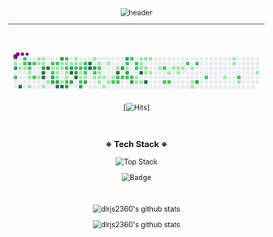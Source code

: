 <div align = 'center'>

![header](https://capsule-render.vercel.app/api?type=slice&color=gradient&height=200&section=header&text=HEE%20GEON&fontSize=80)

---

<br>

  <svg viewBox="-16 -32 880 192" width="880" height="192" xmlns="http://www.w3.org/2000/svg"><style>@keyframes c0{.16%{fill:var(--c1)}.18%,to{fill:var(--ce)}}@keyframes c1{.33%{fill:var(--c1)}.35%,to{fill:var(--ce)}}@keyframes c2{81.93%{fill:var(--c3)}81.95%,to{fill:var(--ce)}}@keyframes c3{59.44%{fill:var(--c2)}59.46%,to{fill:var(--ce)}}@keyframes c4{.67%{fill:var(--c1)}.69%,to{fill:var(--ce)}}@keyframes c5{97.78%{fill:var(--c4)}97.8%,to{fill:var(--ce)}}@keyframes c6{58.08%{fill:var(--c2)}58.1%,to{fill:var(--ce)}}@keyframes c7{58.25%{fill:var(--c2)}58.27%,to{fill:var(--ce)}}@keyframes c8{.84%{fill:var(--c1)}.86%,to{fill:var(--ce)}}@keyframes c9{81.25%{fill:var(--c3)}81.27%,to{fill:var(--ce)}}@keyframes ca{58.59%{fill:var(--c2)}58.61%,to{fill:var(--ce)}}@keyframes cb{1.18%{fill:var(--c1)}1.2%,to{fill:var(--ce)}}@keyframes cc{1.35%{fill:var(--c1)}1.37%,to{fill:var(--ce)}}@keyframes cd{1.69%{fill:var(--c1)}1.71%,to{fill:var(--ce)}}@keyframes ce{57.57%{fill:var(--c2)}57.59%,to{fill:var(--ce)}}@keyframes cf{57.06%{fill:var(--c2)}57.08%,to{fill:var(--ce)}}@keyframes cg{4.08%{fill:var(--c1)}4.1%,to{fill:var(--ce)}}@keyframes ch{3.57%{fill:var(--c1)}3.59%,to{fill:var(--ce)}}@keyframes ci{3.06%{fill:var(--c1)}3.08%,to{fill:var(--ce)}}@keyframes cj{3.91%{fill:var(--c1)}3.93%,to{fill:var(--ce)}}@keyframes ck{3.74%{fill:var(--c1)}3.76%,to{fill:var(--ce)}}@keyframes cl{80.57%{fill:var(--c3)}80.59%,to{fill:var(--ce)}}@keyframes cm{95.73%{fill:var(--c4)}95.75%,to{fill:var(--ce)}}@keyframes cn{95.56%{fill:var(--c4)}95.58%,to{fill:var(--ce)}}@keyframes co{2.2%{fill:var(--c1)}2.22%,to{fill:var(--ce)}}@keyframes cp{96.07%{fill:var(--c4)}96.09%,to{fill:var(--ce)}}@keyframes cq{2.55%{fill:var(--c1)}2.57%,to{fill:var(--ce)}}@keyframes cr{42.58%{fill:var(--c2)}42.6%,to{fill:var(--ce)}}@keyframes cs{42.41%{fill:var(--c1)}42.43%,to{fill:var(--ce)}}@keyframes ct{55.87%{fill:var(--c2)}55.89%,to{fill:var(--ce)}}@keyframes cu{84.32%{fill:var(--c3)}84.34%,to{fill:var(--ce)}}@keyframes cv{83.81%{fill:var(--c3)}83.83%,to{fill:var(--ce)}}@keyframes cw{55.36%{fill:var(--c2)}55.38%,to{fill:var(--ce)}}@keyframes cx{32.02%{fill:var(--c1)}32.04%,to{fill:var(--ce)}}@keyframes cy{32.19%{fill:var(--c1)}32.21%,to{fill:var(--ce)}}@keyframes cz{33.04%{fill:var(--c1)}33.06%,to{fill:var(--ce)}}@keyframes c10{83.98%{fill:var(--c3)}84%,to{fill:var(--ce)}}@keyframes c11{94.71%{fill:var(--c4)}94.73%,to{fill:var(--ce)}}@keyframes c12{79.55%{fill:var(--c3)}79.57%,to{fill:var(--ce)}}@keyframes c13{31.68%{fill:var(--c1)}31.7%,to{fill:var(--ce)}}@keyframes c14{31.85%{fill:var(--c1)}31.87%,to{fill:var(--ce)}}@keyframes c15{41.22%{fill:var(--c1)}41.24%,to{fill:var(--ce)}}@keyframes c16{94.54%{fill:var(--c4)}94.56%,to{fill:var(--ce)}}@keyframes c17{54.5%{fill:var(--c2)}54.52%,to{fill:var(--ce)}}@keyframes c18{31.51%{fill:var(--c1)}31.53%,to{fill:var(--ce)}}@keyframes c19{54.85%{fill:var(--c2)}54.87%,to{fill:var(--ce)}}@keyframes c1a{32.53%{fill:var(--c1)}32.55%,to{fill:var(--ce)}}@keyframes c1b{32.7%{fill:var(--c1)}32.72%,to{fill:var(--ce)}}@keyframes c1c{41.39%{fill:var(--c2)}41.41%,to{fill:var(--ce)}}@keyframes c1d{85.51%{fill:var(--c3)}85.53%,to{fill:var(--ce)}}@keyframes c1e{31.34%{fill:var(--c1)}31.36%,to{fill:var(--ce)}}@keyframes c1f{78.87%{fill:var(--c3)}78.89%,to{fill:var(--ce)}}@keyframes c1g{87.55%{fill:var(--c4)}87.57%,to{fill:var(--ce)}}@keyframes c1h{85.17%{fill:var(--c3)}85.19%,to{fill:var(--ce)}}@keyframes c1i{5.78%{fill:var(--c1)}5.8%,to{fill:var(--ce)}}@keyframes c1j{5.95%{fill:var(--c1)}5.97%,to{fill:var(--ce)}}@keyframes c1k{53.82%{fill:var(--c2)}53.84%,to{fill:var(--ce)}}@keyframes c1l{78.52%{fill:var(--c3)}78.54%,to{fill:var(--ce)}}@keyframes c1m{87.21%{fill:var(--c4)}87.23%,to{fill:var(--ce)}}@keyframes c1n{6.12%{fill:var(--c1)}6.14%,to{fill:var(--ce)}}@keyframes c1o{53.65%{fill:var(--c2)}53.67%,to{fill:var(--ce)}}@keyframes c1p{37.13%{fill:var(--c1)}37.15%,to{fill:var(--ce)}}@keyframes c1q{36.96%{fill:var(--c1)}36.98%,to{fill:var(--ce)}}@keyframes c1r{62.68%{fill:var(--c2)}62.7%,to{fill:var(--ce)}}@keyframes c1s{86.7%{fill:var(--c3)}86.72%,to{fill:var(--ce)}}@keyframes c1t{53.31%{fill:var(--c2)}53.33%,to{fill:var(--ce)}}@keyframes c1u{53.14%{fill:var(--c2)}53.16%,to{fill:var(--ce)}}@keyframes c1v{37.3%{fill:var(--c2)}37.32%,to{fill:var(--ce)}}@keyframes c1w{36.79%{fill:var(--c1)}36.81%,to{fill:var(--ce)}}@keyframes c1x{86.36%{fill:var(--c3)}86.38%,to{fill:var(--ce)}}@keyframes c1y{88.58%{fill:var(--c4)}88.6%,to{fill:var(--ce)}}@keyframes c1z{88.41%{fill:var(--c4)}88.43%,to{fill:var(--ce)}}@keyframes c20{6.8%{fill:var(--c1)}6.82%,to{fill:var(--ce)}}@keyframes c21{77.67%{fill:var(--c3)}77.69%,to{fill:var(--ce)}}@keyframes c22{52.63%{fill:var(--c2)}52.65%,to{fill:var(--ce)}}@keyframes c23{10.55%{fill:var(--c1)}10.57%,to{fill:var(--ce)}}@keyframes c24{7.15%{fill:var(--c1)}7.17%,to{fill:var(--ce)}}@keyframes c25{52.29%{fill:var(--c2)}52.31%,to{fill:var(--ce)}}@keyframes c26{9.19%{fill:var(--c1)}9.21%,to{fill:var(--ce)}}@keyframes c27{9.02%{fill:var(--c1)}9.04%,to{fill:var(--ce)}}@keyframes c28{10.21%{fill:var(--c1)}10.23%,to{fill:var(--ce)}}@keyframes c29{8.85%{fill:var(--c1)}8.87%,to{fill:var(--ce)}}@keyframes c2a{11.23%{fill:var(--c1)}11.25%,to{fill:var(--ce)}}@keyframes c2b{7.49%{fill:var(--c1)}7.51%,to{fill:var(--ce)}}@keyframes c2c{9.87%{fill:var(--c1)}9.89%,to{fill:var(--ce)}}@keyframes c2d{8.51%{fill:var(--c1)}8.53%,to{fill:var(--ce)}}@keyframes c2e{51.27%{fill:var(--c2)}51.29%,to{fill:var(--ce)}}@keyframes c2f{8%{fill:var(--c1)}8.02%,to{fill:var(--ce)}}@keyframes c2g{89.94%{fill:var(--c4)}89.96%,to{fill:var(--ce)}}@keyframes c2h{50.93%{fill:var(--c2)}50.95%,to{fill:var(--ce)}}@keyframes c2i{51.1%{fill:var(--c2)}51.12%,to{fill:var(--ce)}}@keyframes c2j{75.63%{fill:var(--c3)}75.65%,to{fill:var(--ce)}}@keyframes c2k{50.76%{fill:var(--c2)}50.78%,to{fill:var(--ce)}}@keyframes c2l{76.14%{fill:var(--c3)}76.16%,to{fill:var(--ce)}}@keyframes c2m{48.37%{fill:var(--c2)}48.39%,to{fill:var(--ce)}}@keyframes c2n{48.2%{fill:var(--c1)}48.22%,to{fill:var(--ce)}}@keyframes c2o{75.29%{fill:var(--c3)}75.31%,to{fill:var(--ce)}}@keyframes c2p{50.59%{fill:var(--c2)}50.61%,to{fill:var(--ce)}}@keyframes c2q{49.39%{fill:var(--c2)}49.41%,to{fill:var(--ce)}}@keyframes c2r{50.42%{fill:var(--c2)}50.44%,to{fill:var(--ce)}}@keyframes c2s{74.78%{fill:var(--c3)}74.8%,to{fill:var(--ce)}}@keyframes c2t{48.71%{fill:var(--c2)}48.73%,to{fill:var(--ce)}}@keyframes c2u{48.88%{fill:var(--c2)}48.9%,to{fill:var(--ce)}}@keyframes c2v{13.11%{fill:var(--c1)}13.13%,to{fill:var(--ce)}}@keyframes c2w{12.6%{fill:var(--c1)}12.62%,to{fill:var(--ce)}}@keyframes c2x{14.98%{fill:var(--c1)}15%,to{fill:var(--ce)}}@keyframes c2y{14.81%{fill:var(--c1)}14.83%,to{fill:var(--ce)}}@keyframes c2z{14.64%{fill:var(--c1)}14.66%,to{fill:var(--ce)}}@keyframes c30{90.79%{fill:var(--c4)}90.81%,to{fill:var(--ce)}}@keyframes c31{12.77%{fill:var(--c1)}12.79%,to{fill:var(--ce)}}@keyframes c32{15.15%{fill:var(--c1)}15.17%,to{fill:var(--ce)}}@keyframes c33{14.47%{fill:var(--c1)}14.49%,to{fill:var(--ce)}}@keyframes c34{13.96%{fill:var(--c1)}13.98%,to{fill:var(--ce)}}@keyframes c35{91.3%{fill:var(--c4)}91.32%,to{fill:var(--ce)}}@keyframes c36{15.32%{fill:var(--c1)}15.34%,to{fill:var(--ce)}}@keyframes c37{14.13%{fill:var(--c1)}14.15%,to{fill:var(--ce)}}@keyframes c38{16%{fill:var(--c1)}16.02%,to{fill:var(--ce)}}@keyframes c39{66.94%{fill:var(--c2)}66.96%,to{fill:var(--ce)}}@keyframes c3a{66.09%{fill:var(--c2)}66.11%,to{fill:var(--ce)}}@keyframes c3b{16.51%{fill:var(--c1)}16.53%,to{fill:var(--ce)}}@keyframes c3c{66.26%{fill:var(--c2)}66.28%,to{fill:var(--ce)}}@keyframes c3d{19.58%{fill:var(--c1)}19.6%,to{fill:var(--ce)}}@keyframes c3e{17.03%{fill:var(--c1)}17.05%,to{fill:var(--ce)}}@keyframes c3f{16.86%{fill:var(--c1)}16.88%,to{fill:var(--ce)}}@keyframes c3g{17.2%{fill:var(--c1)}17.22%,to{fill:var(--ce)}}@keyframes c3h{67.96%{fill:var(--c2)}67.98%,to{fill:var(--ce)}}@keyframes c3i{17.54%{fill:var(--c1)}17.56%,to{fill:var(--ce)}}@keyframes c3j{18.05%{fill:var(--c1)}18.07%,to{fill:var(--ce)}}@keyframes c3k{18.22%{fill:var(--c1)}18.24%,to{fill:var(--ce)}}@keyframes c3l{68.3%{fill:var(--c2)}68.32%,to{fill:var(--ce)}}@keyframes c3m{72.05%{fill:var(--c3)}72.07%,to{fill:var(--ce)}}@keyframes c3n{69.16%{fill:var(--c2)}69.18%,to{fill:var(--ce)}}@keyframes c3o{21.8%{fill:var(--c1)}21.82%,to{fill:var(--ce)}}@keyframes c3p{24.86%{fill:var(--c1)}24.88%,to{fill:var(--ce)}}@keyframes c3q{24.69%{fill:var(--c1)}24.71%,to{fill:var(--ce)}}@keyframes c3r{70.35%{fill:var(--c2)}70.37%,to{fill:var(--ce)}}@keyframes c3s{22.48%{fill:var(--c1)}22.5%,to{fill:var(--ce)}}@keyframes c3t{23.5%{fill:var(--c1)}23.52%,to{fill:var(--ce)}}@keyframes u0{.16%{transform:scale(0,1)}.18%,.33%{transform:scale(.02,1)}.35%,.67%{transform:scale(.03,1)}.69%,.84%{transform:scale(.05,1)}.86%,1.18%{transform:scale(.06,1)}1.2%,1.35%{transform:scale(.08,1)}1.37%,1.69%{transform:scale(.09,1)}1.71%,2.2%{transform:scale(.11,1)}2.22%,2.55%{transform:scale(.12,1)}2.57%,3.06%{transform:scale(.14,1)}3.08%,3.57%{transform:scale(.15,1)}3.59%,3.74%{transform:scale(.17,1)}3.76%,3.91%{transform:scale(.18,1)}3.93%,4.08%{transform:scale(.2,1)}4.1%,5.78%{transform:scale(.21,1)}5.8%,5.95%{transform:scale(.23,1)}5.97%,6.12%{transform:scale(.24,1)}6.14%,6.8%{transform:scale(.26,1)}6.82%,7.15%{transform:scale(.27,1)}7.17%,7.49%{transform:scale(.29,1)}7.51%,8%{transform:scale(.3,1)}8.02%,8.51%{transform:scale(.32,1)}8.53%,8.85%{transform:scale(.33,1)}8.87%,9.02%{transform:scale(.35,1)}9.04%,9.19%{transform:scale(.36,1)}9.21%,9.87%{transform:scale(.38,1)}10.21%,9.89%{transform:scale(.39,1)}10.23%,10.55%{transform:scale(.41,1)}10.57%,11.23%{transform:scale(.42,1)}11.25%,12.6%{transform:scale(.44,1)}12.62%,12.77%{transform:scale(.45,1)}12.79%,13.11%{transform:scale(.47,1)}13.13%,13.96%{transform:scale(.48,1)}13.98%,14.13%{transform:scale(.5,1)}14.15%,14.47%{transform:scale(.52,1)}14.49%,14.64%{transform:scale(.53,1)}14.66%,14.81%{transform:scale(.55,1)}14.83%,14.98%{transform:scale(.56,1)}15%,15.15%{transform:scale(.58,1)}15.17%,15.32%{transform:scale(.59,1)}15.34%,16%{transform:scale(.61,1)}16.02%,16.51%{transform:scale(.62,1)}16.53%,16.86%{transform:scale(.64,1)}16.88%,17.03%{transform:scale(.65,1)}17.05%,17.2%{transform:scale(.67,1)}17.22%,17.54%{transform:scale(.68,1)}17.56%,18.05%{transform:scale(.7,1)}18.07%,18.22%{transform:scale(.71,1)}18.24%,19.58%{transform:scale(.73,1)}19.6%,21.8%{transform:scale(.74,1)}21.82%,22.48%{transform:scale(.76,1)}22.5%,23.5%{transform:scale(.77,1)}23.52%,24.69%{transform:scale(.79,1)}24.71%,24.86%{transform:scale(.8,1)}24.88%,31.34%{transform:scale(.82,1)}31.36%,31.51%{transform:scale(.83,1)}31.53%,31.68%{transform:scale(.85,1)}31.7%,31.85%{transform:scale(.86,1)}31.87%,32.02%{transform:scale(.88,1)}32.04%,32.19%{transform:scale(.89,1)}32.21%,32.53%{transform:scale(.91,1)}32.55%,32.7%{transform:scale(.92,1)}32.72%,33.04%{transform:scale(.94,1)}33.06%,36.79%{transform:scale(.95,1)}36.81%,36.96%{transform:scale(.97,1)}36.98%,37.13%{transform:scale(.98,1)}37.15%,to{transform:scale(1,1)}}@keyframes u1{37.3%{transform:scale(0,1)}37.32%,to{transform:scale(1,1)}}@keyframes u2{41.22%{transform:scale(0,1)}41.24%,to{transform:scale(1,1)}}@keyframes u3{41.39%{transform:scale(0,1)}41.41%,to{transform:scale(1,1)}}@keyframes u4{42.41%{transform:scale(0,1)}42.43%,to{transform:scale(1,1)}}@keyframes u5{42.58%{transform:scale(0,1)}42.6%,to{transform:scale(1,1)}}@keyframes u6{48.2%{transform:scale(0,1)}48.22%,to{transform:scale(1,1)}}@keyframes u7{48.37%{transform:scale(0,1)}48.39%,48.71%{transform:scale(.03,1)}48.73%,48.88%{transform:scale(.06,1)}48.9%,49.39%{transform:scale(.09,1)}49.41%,50.42%{transform:scale(.12,1)}50.44%,50.59%{transform:scale(.15,1)}50.61%,50.76%{transform:scale(.18,1)}50.78%,50.93%{transform:scale(.21,1)}50.95%,51.1%{transform:scale(.24,1)}51.12%,51.27%{transform:scale(.26,1)}51.29%,52.29%{transform:scale(.29,1)}52.31%,52.63%{transform:scale(.32,1)}52.65%,53.14%{transform:scale(.35,1)}53.16%,53.31%{transform:scale(.38,1)}53.33%,53.65%{transform:scale(.41,1)}53.67%,53.82%{transform:scale(.44,1)}53.84%,54.5%{transform:scale(.47,1)}54.52%,54.85%{transform:scale(.5,1)}54.87%,55.36%{transform:scale(.53,1)}55.38%,55.87%{transform:scale(.56,1)}55.89%,57.06%{transform:scale(.59,1)}57.08%,57.57%{transform:scale(.62,1)}57.59%,58.08%{transform:scale(.65,1)}58.1%,58.25%{transform:scale(.68,1)}58.27%,58.59%{transform:scale(.71,1)}58.61%,59.44%{transform:scale(.74,1)}59.46%,62.68%{transform:scale(.76,1)}62.7%,66.09%{transform:scale(.79,1)}66.11%,66.26%{transform:scale(.82,1)}66.28%,66.94%{transform:scale(.85,1)}66.96%,67.96%{transform:scale(.88,1)}67.98%,68.3%{transform:scale(.91,1)}68.32%,69.16%{transform:scale(.94,1)}69.18%,70.35%{transform:scale(.97,1)}70.37%,to{transform:scale(1,1)}}@keyframes u8{72.05%{transform:scale(0,1)}72.07%,74.78%{transform:scale(.05,1)}74.8%,75.29%{transform:scale(.11,1)}75.31%,75.63%{transform:scale(.16,1)}75.65%,76.14%{transform:scale(.21,1)}76.16%,77.67%{transform:scale(.26,1)}77.69%,78.52%{transform:scale(.32,1)}78.54%,78.87%{transform:scale(.37,1)}78.89%,79.55%{transform:scale(.42,1)}79.57%,80.57%{transform:scale(.47,1)}80.59%,81.25%{transform:scale(.53,1)}81.27%,81.93%{transform:scale(.58,1)}81.95%,83.81%{transform:scale(.63,1)}83.83%,83.98%{transform:scale(.68,1)}84%,84.32%{transform:scale(.74,1)}84.34%,85.17%{transform:scale(.79,1)}85.19%,85.51%{transform:scale(.84,1)}85.53%,86.36%{transform:scale(.89,1)}86.38%,86.7%{transform:scale(.95,1)}86.72%,to{transform:scale(1,1)}}@keyframes u9{87.21%{transform:scale(0,1)}87.23%,87.55%{transform:scale(.08,1)}87.57%,88.41%{transform:scale(.15,1)}88.43%,88.58%{transform:scale(.23,1)}88.6%,89.94%{transform:scale(.31,1)}89.96%,90.79%{transform:scale(.38,1)}90.81%,91.3%{transform:scale(.46,1)}91.32%,94.54%{transform:scale(.54,1)}94.56%,94.71%{transform:scale(.62,1)}94.73%,95.56%{transform:scale(.69,1)}95.58%,95.73%{transform:scale(.77,1)}95.75%,96.07%{transform:scale(.85,1)}96.09%,97.78%{transform:scale(.92,1)}97.8%,to{transform:scale(1,1)}}@keyframes s0{0%,99.83%{transform:translate(0,-16px)}.34%,81.77%{transform:translate(0,16px)}.51%{transform:translate(16px,16px)}.68%,97.1%{transform:translate(16px,32px)}.85%,58.43%{transform:translate(32px,32px)}1.02%{transform:translate(32px,48px)}1.19%,58.77%{transform:translate(48px,48px)}1.7%{transform:translate(48px,96px)}2.39%,60.99%{transform:translate(112px,96px)}2.56%,56.39%,60.82%{transform:translate(112px,80px)}2.9%,56.73%,60.48%,83.3%{transform:translate(80px,80px)}3.58%,80.92%{transform:translate(80px,16px)}3.75%{transform:translate(96px,16px)}3.92%,80.24%{transform:translate(96px,0)}4.09%{transform:translate(80px,0)}4.26%{transform:translate(80px,-16px)}5.62%{transform:translate(208px,-16px)}34.24%,5.96%{transform:translate(208px,16px)}39.86%,53.49%,6.13%{transform:translate(224px,16px)}39.69%,6.3%{transform:translate(224px,0)}39.01%,6.98%{transform:translate(288px,0)}38.84%,7.16%{transform:translate(288px,16px)}7.84%,89.61%{transform:translate(352px,16px)}8.01%{transform:translate(352px,32px)}51.79%,8.18%{transform:translate(336px,32px)}8.52%{transform:translate(336px,64px)}10.39%,9.03%{transform:translate(288px,64px)}52.47%,9.2%{transform:translate(288px,48px)}9.54%{transform:translate(320px,48px)}9.88%{transform:translate(320px,80px)}10.22%{transform:translate(288px,80px)}10.56%{transform:translate(272px,64px)}10.73%{transform:translate(272px,80px)}11.07%{transform:translate(304px,80px)}11.24%{transform:translate(304px,96px)}12.44%,47.19%{transform:translate(416px,96px)}12.61%,13.29%{transform:translate(416px,80px)}12.78%,13.46%{transform:translate(432px,80px)}12.95%,13.63%{transform:translate(432px,64px)}13.12%{transform:translate(416px,64px)}13.8%{transform:translate(448px,64px)}13.97%,90.97%{transform:translate(448px,48px)}14.14%{transform:translate(464px,48px)}14.31%{transform:translate(464px,32px)}14.65%{transform:translate(432px,32px)}14.99%{transform:translate(432px,0)}15.67%{transform:translate(496px,0)}16.18%{transform:translate(496px,48px)}16.87%{transform:translate(560px,48px)}17.04%{transform:translate(560px,32px)}17.55%{transform:translate(608px,32px)}18.23%{transform:translate(608px,96px)}18.4%{transform:translate(592px,96px)}19.08%{transform:translate(592px,32px)}19.59%{transform:translate(544px,32px)}19.76%{transform:translate(544px,48px)}21.64%{transform:translate(720px,48px)}21.81%{transform:translate(720px,64px)}22.15%{transform:translate(752px,64px)}22.32%{transform:translate(752px,80px)}23.17%{transform:translate(832px,80px)}23.85%{transform:translate(832px,16px)}24.7%{transform:translate(752px,16px)}25.04%{transform:translate(752px,-16px)}31.01%,43.61%{transform:translate(192px,-16px)}31.35%{transform:translate(192px,16px)}31.69%,33.73%,40.55%,55.2%{transform:translate(160px,16px)}31.86%,33.56%,55.03%{transform:translate(160px,32px)}32.03%,33.39%,42.25%{transform:translate(144px,32px)}32.2%{transform:translate(144px,48px)}32.54%{transform:translate(176px,48px)}32.71%,41.57%{transform:translate(176px,64px)}33.05%,41.91%,84.16%,95.06%{transform:translate(144px,64px)}34.41%,54.17%{transform:translate(208px,0)}35.43%{transform:translate(304px,0)}36.12%,38.16%{transform:translate(304px,64px)}36.97%,62.86%,87.05%{transform:translate(224px,64px)}37.14%{transform:translate(224px,48px)}37.31%,52.98%{transform:translate(240px,48px)}37.48%{transform:translate(240px,64px)}38.67%,45.14%{transform:translate(304px,16px)}41.23%,94.38%{transform:translate(160px,80px)}41.4%,85.69%{transform:translate(176px,80px)}42.42%{transform:translate(128px,32px)}42.76%{transform:translate(128px,0)}42.93%{transform:translate(144px,0)}43.1%{transform:translate(144px,-16px)}43.78%,79.22%{transform:translate(192px,0)}44.63%,77.34%{transform:translate(272px,0)}44.8%{transform:translate(272px,16px)}45.32%{transform:translate(304px,32px)}45.49%{transform:translate(320px,32px)}46.17%{transform:translate(320px,96px)}47.7%{transform:translate(416px,48px)}47.87%{transform:translate(400px,48px)}48.04%,49.06%{transform:translate(400px,32px)}48.21%,75.47%{transform:translate(384px,32px)}48.38%,75.98%{transform:translate(384px,16px)}48.72%,49.74%{transform:translate(416px,16px)}48.89%{transform:translate(416px,32px)}49.4%{transform:translate(400px,0)}49.57%{transform:translate(416px,0)}49.91%{transform:translate(400px,16px)}50.43%,74.62%{transform:translate(400px,64px)}50.94%{transform:translate(352px,64px)}51.11%{transform:translate(352px,80px)}51.28%{transform:translate(336px,80px)}52.3%{transform:translate(288px,32px)}53.32%{transform:translate(240px,16px)}53.66%{transform:translate(224px,32px)}53.83%,78.71%{transform:translate(208px,32px)}54.51%{transform:translate(176px,0)}54.86%{transform:translate(176px,32px)}55.54%{transform:translate(128px,16px)}55.88%{transform:translate(128px,48px)}56.05%,95.91%{transform:translate(112px,48px)}56.9%,60.31%{transform:translate(80px,64px)}57.07%{transform:translate(64px,64px)}57.75%{transform:translate(64px,0)}58.09%,98.98%{transform:translate(32px,0)}58.6%{transform:translate(48px,32px)}59.28%{transform:translate(0,48px)}59.45%{transform:translate(0,64px)}61.16%{transform:translate(128px,96px)}61.33%{transform:translate(128px,112px)}62.18%{transform:translate(208px,112px)}62.52%{transform:translate(208px,80px)}62.69%{transform:translate(224px,80px)}65.93%{transform:translate(512px,64px)}66.1%{transform:translate(512px,80px)}66.27%{transform:translate(528px,80px)}66.78%{transform:translate(528px,32px)}66.95%{transform:translate(512px,32px)}67.12%{transform:translate(512px,16px)}68.65%{transform:translate(656px,16px)}69.17%{transform:translate(656px,64px)}70.36%{transform:translate(768px,64px)}70.53%{transform:translate(768px,80px)}72.06%{transform:translate(624px,80px)}72.23%{transform:translate(624px,64px)}74.79%{transform:translate(400px,80px)}74.96%{transform:translate(384px,80px)}75.64%{transform:translate(368px,32px)}75.81%{transform:translate(368px,16px)}76.15%{transform:translate(384px,0)}77.85%{transform:translate(272px,48px)}78.53%,87.39%{transform:translate(208px,48px)}78.88%,87.73%{transform:translate(192px,32px)}80.58%{transform:translate(96px,32px)}80.75%,82.79%{transform:translate(80px,32px)}81.94%{transform:translate(0,32px)}83.99%{transform:translate(144px,80px)}84.33%{transform:translate(128px,64px)}84.5%{transform:translate(128px,80px)}85.18%{transform:translate(192px,80px)}85.35%{transform:translate(192px,96px)}85.52%{transform:translate(176px,96px)}86.37%{transform:translate(240px,80px)}86.54%{transform:translate(240px,96px)}86.71%{transform:translate(224px,96px)}87.22%{transform:translate(208px,64px)}87.56%{transform:translate(192px,48px)}88.42%{transform:translate(256px,32px)}88.59%{transform:translate(256px,16px)}89.95%{transform:translate(352px,48px)}91.31%{transform:translate(448px,80px)}94.55%{transform:translate(160px,96px)}94.72%{transform:translate(144px,96px)}95.57%{transform:translate(96px,64px)}95.74%{transform:translate(96px,48px)}96.08%{transform:translate(112px,32px)}97.79%{transform:translate(16px,96px)}97.96%{transform:translate(32px,96px)}99.15%{transform:translate(48px,0)}99.32%{transform:translate(48px,-16px)}}@keyframes s1{0%,99.83%{transform:translate(16px,-16px)}.17%{transform:translate(0,-16px)}.51%,81.94%{transform:translate(0,16px)}.68%{transform:translate(16px,16px)}.85%,97.27%{transform:translate(16px,32px)}1.02%,58.6%{transform:translate(32px,32px)}1.19%{transform:translate(32px,48px)}1.36%,58.94%{transform:translate(48px,48px)}1.87%{transform:translate(48px,96px)}2.56%,61.16%{transform:translate(112px,96px)}2.73%,56.56%,60.99%{transform:translate(112px,80px)}3.07%,56.9%,60.65%,83.48%{transform:translate(80px,80px)}3.75%,81.09%{transform:translate(80px,16px)}3.92%{transform:translate(96px,16px)}4.09%,80.41%{transform:translate(96px,0)}4.26%{transform:translate(80px,0)}4.43%{transform:translate(80px,-16px)}5.79%{transform:translate(208px,-16px)}34.41%,6.13%{transform:translate(208px,16px)}40.03%,53.66%,6.3%{transform:translate(224px,16px)}39.86%,6.47%{transform:translate(224px,0)}39.18%,7.16%{transform:translate(288px,0)}39.01%,7.33%{transform:translate(288px,16px)}8.01%,89.78%{transform:translate(352px,16px)}8.18%{transform:translate(352px,32px)}51.96%,8.35%{transform:translate(336px,32px)}8.69%{transform:translate(336px,64px)}10.56%,9.2%{transform:translate(288px,64px)}52.64%,9.37%{transform:translate(288px,48px)}9.71%{transform:translate(320px,48px)}10.05%{transform:translate(320px,80px)}10.39%{transform:translate(288px,80px)}10.73%{transform:translate(272px,64px)}10.9%{transform:translate(272px,80px)}11.24%{transform:translate(304px,80px)}11.41%{transform:translate(304px,96px)}12.61%,47.36%{transform:translate(416px,96px)}12.78%,13.46%{transform:translate(416px,80px)}12.95%,13.63%{transform:translate(432px,80px)}13.12%,13.8%{transform:translate(432px,64px)}13.29%{transform:translate(416px,64px)}13.97%{transform:translate(448px,64px)}14.14%,91.14%{transform:translate(448px,48px)}14.31%{transform:translate(464px,48px)}14.48%{transform:translate(464px,32px)}14.82%{transform:translate(432px,32px)}15.16%{transform:translate(432px,0)}15.84%{transform:translate(496px,0)}16.35%{transform:translate(496px,48px)}17.04%{transform:translate(560px,48px)}17.21%{transform:translate(560px,32px)}17.72%{transform:translate(608px,32px)}18.4%{transform:translate(608px,96px)}18.57%{transform:translate(592px,96px)}19.25%{transform:translate(592px,32px)}19.76%{transform:translate(544px,32px)}19.93%{transform:translate(544px,48px)}21.81%{transform:translate(720px,48px)}21.98%{transform:translate(720px,64px)}22.32%{transform:translate(752px,64px)}22.49%{transform:translate(752px,80px)}23.34%{transform:translate(832px,80px)}24.02%{transform:translate(832px,16px)}24.87%{transform:translate(752px,16px)}25.21%{transform:translate(752px,-16px)}31.18%,43.78%{transform:translate(192px,-16px)}31.52%{transform:translate(192px,16px)}31.86%,33.9%,40.72%,55.37%{transform:translate(160px,16px)}32.03%,33.73%,55.2%{transform:translate(160px,32px)}32.2%,33.56%,42.42%{transform:translate(144px,32px)}32.37%{transform:translate(144px,48px)}32.71%{transform:translate(176px,48px)}32.88%,41.74%{transform:translate(176px,64px)}33.22%,42.08%,84.33%,95.23%{transform:translate(144px,64px)}34.58%,54.34%{transform:translate(208px,0)}35.6%{transform:translate(304px,0)}36.29%,38.33%{transform:translate(304px,64px)}37.14%,63.03%,87.22%{transform:translate(224px,64px)}37.31%{transform:translate(224px,48px)}37.48%,53.15%{transform:translate(240px,48px)}37.65%{transform:translate(240px,64px)}38.84%,45.32%{transform:translate(304px,16px)}41.4%,94.55%{transform:translate(160px,80px)}41.57%,85.86%{transform:translate(176px,80px)}42.59%{transform:translate(128px,32px)}42.93%{transform:translate(128px,0)}43.1%{transform:translate(144px,0)}43.27%{transform:translate(144px,-16px)}43.95%,79.39%{transform:translate(192px,0)}44.8%,77.51%{transform:translate(272px,0)}44.97%{transform:translate(272px,16px)}45.49%{transform:translate(304px,32px)}45.66%{transform:translate(320px,32px)}46.34%{transform:translate(320px,96px)}47.87%{transform:translate(416px,48px)}48.04%{transform:translate(400px,48px)}48.21%,49.23%{transform:translate(400px,32px)}48.38%,75.64%{transform:translate(384px,32px)}48.55%,76.15%{transform:translate(384px,16px)}48.89%,49.91%{transform:translate(416px,16px)}49.06%{transform:translate(416px,32px)}49.57%{transform:translate(400px,0)}49.74%{transform:translate(416px,0)}50.09%{transform:translate(400px,16px)}50.6%,74.79%{transform:translate(400px,64px)}51.11%{transform:translate(352px,64px)}51.28%{transform:translate(352px,80px)}51.45%{transform:translate(336px,80px)}52.47%{transform:translate(288px,32px)}53.49%{transform:translate(240px,16px)}53.83%{transform:translate(224px,32px)}54%,78.88%{transform:translate(208px,32px)}54.68%{transform:translate(176px,0)}55.03%{transform:translate(176px,32px)}55.71%{transform:translate(128px,16px)}56.05%{transform:translate(128px,48px)}56.22%,96.08%{transform:translate(112px,48px)}57.07%,60.48%{transform:translate(80px,64px)}57.24%{transform:translate(64px,64px)}57.92%{transform:translate(64px,0)}58.26%,99.15%{transform:translate(32px,0)}58.77%{transform:translate(48px,32px)}59.45%{transform:translate(0,48px)}59.63%{transform:translate(0,64px)}61.33%{transform:translate(128px,96px)}61.5%{transform:translate(128px,112px)}62.35%{transform:translate(208px,112px)}62.69%{transform:translate(208px,80px)}62.86%{transform:translate(224px,80px)}66.1%{transform:translate(512px,64px)}66.27%{transform:translate(512px,80px)}66.44%{transform:translate(528px,80px)}66.95%{transform:translate(528px,32px)}67.12%{transform:translate(512px,32px)}67.29%{transform:translate(512px,16px)}68.82%{transform:translate(656px,16px)}69.34%{transform:translate(656px,64px)}70.53%{transform:translate(768px,64px)}70.7%{transform:translate(768px,80px)}72.23%{transform:translate(624px,80px)}72.4%{transform:translate(624px,64px)}74.96%{transform:translate(400px,80px)}75.13%{transform:translate(384px,80px)}75.81%{transform:translate(368px,32px)}75.98%{transform:translate(368px,16px)}76.32%{transform:translate(384px,0)}78.02%{transform:translate(272px,48px)}78.71%,87.56%{transform:translate(208px,48px)}79.05%,87.9%{transform:translate(192px,32px)}80.75%{transform:translate(96px,32px)}80.92%,82.96%{transform:translate(80px,32px)}82.11%{transform:translate(0,32px)}84.16%{transform:translate(144px,80px)}84.5%{transform:translate(128px,64px)}84.67%{transform:translate(128px,80px)}85.35%{transform:translate(192px,80px)}85.52%{transform:translate(192px,96px)}85.69%{transform:translate(176px,96px)}86.54%{transform:translate(240px,80px)}86.71%{transform:translate(240px,96px)}86.88%{transform:translate(224px,96px)}87.39%{transform:translate(208px,64px)}87.73%{transform:translate(192px,48px)}88.59%{transform:translate(256px,32px)}88.76%{transform:translate(256px,16px)}90.12%{transform:translate(352px,48px)}91.48%{transform:translate(448px,80px)}94.72%{transform:translate(160px,96px)}94.89%{transform:translate(144px,96px)}95.74%{transform:translate(96px,64px)}95.91%{transform:translate(96px,48px)}96.25%{transform:translate(112px,32px)}97.96%{transform:translate(16px,96px)}98.13%{transform:translate(32px,96px)}99.32%{transform:translate(48px,0)}99.49%{transform:translate(48px,-16px)}}@keyframes s2{0%,99.83%{transform:translate(32px,-16px)}.34%{transform:translate(0,-16px)}.68%,82.11%{transform:translate(0,16px)}.85%{transform:translate(16px,16px)}1.02%,97.44%{transform:translate(16px,32px)}1.19%,58.77%{transform:translate(32px,32px)}1.36%{transform:translate(32px,48px)}1.53%,59.11%{transform:translate(48px,48px)}2.04%{transform:translate(48px,96px)}2.73%,61.33%{transform:translate(112px,96px)}2.9%,56.73%,61.16%{transform:translate(112px,80px)}3.24%,57.07%,60.82%,83.65%{transform:translate(80px,80px)}3.92%,81.26%{transform:translate(80px,16px)}4.09%{transform:translate(96px,16px)}4.26%,80.58%{transform:translate(96px,0)}4.43%{transform:translate(80px,0)}4.6%{transform:translate(80px,-16px)}5.96%{transform:translate(208px,-16px)}34.58%,6.3%{transform:translate(208px,16px)}40.2%,53.83%,6.47%{transform:translate(224px,16px)}40.03%,6.64%{transform:translate(224px,0)}39.35%,7.33%{transform:translate(288px,0)}39.18%,7.5%{transform:translate(288px,16px)}8.18%,89.95%{transform:translate(352px,16px)}8.35%{transform:translate(352px,32px)}52.13%,8.52%{transform:translate(336px,32px)}8.86%{transform:translate(336px,64px)}10.73%,9.37%{transform:translate(288px,64px)}52.81%,9.54%{transform:translate(288px,48px)}9.88%{transform:translate(320px,48px)}10.22%{transform:translate(320px,80px)}10.56%{transform:translate(288px,80px)}10.9%{transform:translate(272px,64px)}11.07%{transform:translate(272px,80px)}11.41%{transform:translate(304px,80px)}11.58%{transform:translate(304px,96px)}12.78%,47.53%{transform:translate(416px,96px)}12.95%,13.63%{transform:translate(416px,80px)}13.12%,13.8%{transform:translate(432px,80px)}13.29%,13.97%{transform:translate(432px,64px)}13.46%{transform:translate(416px,64px)}14.14%{transform:translate(448px,64px)}14.31%,91.31%{transform:translate(448px,48px)}14.48%{transform:translate(464px,48px)}14.65%{transform:translate(464px,32px)}14.99%{transform:translate(432px,32px)}15.33%{transform:translate(432px,0)}16.01%{transform:translate(496px,0)}16.52%{transform:translate(496px,48px)}17.21%{transform:translate(560px,48px)}17.38%{transform:translate(560px,32px)}17.89%{transform:translate(608px,32px)}18.57%{transform:translate(608px,96px)}18.74%{transform:translate(592px,96px)}19.42%{transform:translate(592px,32px)}19.93%{transform:translate(544px,32px)}20.1%{transform:translate(544px,48px)}21.98%{transform:translate(720px,48px)}22.15%{transform:translate(720px,64px)}22.49%{transform:translate(752px,64px)}22.66%{transform:translate(752px,80px)}23.51%{transform:translate(832px,80px)}24.19%{transform:translate(832px,16px)}25.04%{transform:translate(752px,16px)}25.38%{transform:translate(752px,-16px)}31.35%,43.95%{transform:translate(192px,-16px)}31.69%{transform:translate(192px,16px)}32.03%,34.07%,40.89%,55.54%{transform:translate(160px,16px)}32.2%,33.9%,55.37%{transform:translate(160px,32px)}32.37%,33.73%,42.59%{transform:translate(144px,32px)}32.54%{transform:translate(144px,48px)}32.88%{transform:translate(176px,48px)}33.05%,41.91%{transform:translate(176px,64px)}33.39%,42.25%,84.5%,95.4%{transform:translate(144px,64px)}34.75%,54.51%{transform:translate(208px,0)}35.78%{transform:translate(304px,0)}36.46%,38.5%{transform:translate(304px,64px)}37.31%,63.2%,87.39%{transform:translate(224px,64px)}37.48%{transform:translate(224px,48px)}37.65%,53.32%{transform:translate(240px,48px)}37.82%{transform:translate(240px,64px)}39.01%,45.49%{transform:translate(304px,16px)}41.57%,94.72%{transform:translate(160px,80px)}41.74%,86.03%{transform:translate(176px,80px)}42.76%{transform:translate(128px,32px)}43.1%{transform:translate(128px,0)}43.27%{transform:translate(144px,0)}43.44%{transform:translate(144px,-16px)}44.12%,79.56%{transform:translate(192px,0)}44.97%,77.68%{transform:translate(272px,0)}45.14%{transform:translate(272px,16px)}45.66%{transform:translate(304px,32px)}45.83%{transform:translate(320px,32px)}46.51%{transform:translate(320px,96px)}48.04%{transform:translate(416px,48px)}48.21%{transform:translate(400px,48px)}48.38%,49.4%{transform:translate(400px,32px)}48.55%,75.81%{transform:translate(384px,32px)}48.72%,76.32%{transform:translate(384px,16px)}49.06%,50.09%{transform:translate(416px,16px)}49.23%{transform:translate(416px,32px)}49.74%{transform:translate(400px,0)}49.91%{transform:translate(416px,0)}50.26%{transform:translate(400px,16px)}50.77%,74.96%{transform:translate(400px,64px)}51.28%{transform:translate(352px,64px)}51.45%{transform:translate(352px,80px)}51.62%{transform:translate(336px,80px)}52.64%{transform:translate(288px,32px)}53.66%{transform:translate(240px,16px)}54%{transform:translate(224px,32px)}54.17%,79.05%{transform:translate(208px,32px)}54.86%{transform:translate(176px,0)}55.2%{transform:translate(176px,32px)}55.88%{transform:translate(128px,16px)}56.22%{transform:translate(128px,48px)}56.39%,96.25%{transform:translate(112px,48px)}57.24%,60.65%{transform:translate(80px,64px)}57.41%{transform:translate(64px,64px)}58.09%{transform:translate(64px,0)}58.43%,99.32%{transform:translate(32px,0)}58.94%{transform:translate(48px,32px)}59.63%{transform:translate(0,48px)}59.8%{transform:translate(0,64px)}61.5%{transform:translate(128px,96px)}61.67%{transform:translate(128px,112px)}62.52%{transform:translate(208px,112px)}62.86%{transform:translate(208px,80px)}63.03%{transform:translate(224px,80px)}66.27%{transform:translate(512px,64px)}66.44%{transform:translate(512px,80px)}66.61%{transform:translate(528px,80px)}67.12%{transform:translate(528px,32px)}67.29%{transform:translate(512px,32px)}67.46%{transform:translate(512px,16px)}68.99%{transform:translate(656px,16px)}69.51%{transform:translate(656px,64px)}70.7%{transform:translate(768px,64px)}70.87%{transform:translate(768px,80px)}72.4%{transform:translate(624px,80px)}72.57%{transform:translate(624px,64px)}75.13%{transform:translate(400px,80px)}75.3%{transform:translate(384px,80px)}75.98%{transform:translate(368px,32px)}76.15%{transform:translate(368px,16px)}76.49%{transform:translate(384px,0)}78.19%{transform:translate(272px,48px)}78.88%,87.73%{transform:translate(208px,48px)}79.22%,88.07%{transform:translate(192px,32px)}80.92%{transform:translate(96px,32px)}81.09%,83.13%{transform:translate(80px,32px)}82.28%{transform:translate(0,32px)}84.33%{transform:translate(144px,80px)}84.67%{transform:translate(128px,64px)}84.84%{transform:translate(128px,80px)}85.52%{transform:translate(192px,80px)}85.69%{transform:translate(192px,96px)}85.86%{transform:translate(176px,96px)}86.71%{transform:translate(240px,80px)}86.88%{transform:translate(240px,96px)}87.05%{transform:translate(224px,96px)}87.56%{transform:translate(208px,64px)}87.9%{transform:translate(192px,48px)}88.76%{transform:translate(256px,32px)}88.93%{transform:translate(256px,16px)}90.29%{transform:translate(352px,48px)}91.65%{transform:translate(448px,80px)}94.89%{transform:translate(160px,96px)}95.06%{transform:translate(144px,96px)}95.91%{transform:translate(96px,64px)}96.08%{transform:translate(96px,48px)}96.42%{transform:translate(112px,32px)}98.13%{transform:translate(16px,96px)}98.3%{transform:translate(32px,96px)}99.49%{transform:translate(48px,0)}99.66%{transform:translate(48px,-16px)}}@keyframes s3{0%,99.83%{transform:translate(48px,-16px)}.51%{transform:translate(0,-16px)}.85%,82.28%{transform:translate(0,16px)}1.02%{transform:translate(16px,16px)}1.19%,97.61%{transform:translate(16px,32px)}1.36%,58.94%{transform:translate(32px,32px)}1.53%{transform:translate(32px,48px)}1.7%,59.28%{transform:translate(48px,48px)}2.21%{transform:translate(48px,96px)}2.9%,61.5%{transform:translate(112px,96px)}3.07%,56.9%,61.33%{transform:translate(112px,80px)}3.41%,57.24%,60.99%,83.82%{transform:translate(80px,80px)}4.09%,81.43%{transform:translate(80px,16px)}4.26%{transform:translate(96px,16px)}4.43%,80.75%{transform:translate(96px,0)}4.6%{transform:translate(80px,0)}4.77%{transform:translate(80px,-16px)}6.13%{transform:translate(208px,-16px)}34.75%,6.47%{transform:translate(208px,16px)}40.37%,54%,6.64%{transform:translate(224px,16px)}40.2%,6.81%{transform:translate(224px,0)}39.52%,7.5%{transform:translate(288px,0)}39.35%,7.67%{transform:translate(288px,16px)}8.35%,90.12%{transform:translate(352px,16px)}8.52%{transform:translate(352px,32px)}52.3%,8.69%{transform:translate(336px,32px)}9.03%{transform:translate(336px,64px)}10.9%,9.54%{transform:translate(288px,64px)}52.98%,9.71%{transform:translate(288px,48px)}10.05%{transform:translate(320px,48px)}10.39%{transform:translate(320px,80px)}10.73%{transform:translate(288px,80px)}11.07%{transform:translate(272px,64px)}11.24%{transform:translate(272px,80px)}11.58%{transform:translate(304px,80px)}11.75%{transform:translate(304px,96px)}12.95%,47.7%{transform:translate(416px,96px)}13.12%,13.8%{transform:translate(416px,80px)}13.29%,13.97%{transform:translate(432px,80px)}13.46%,14.14%{transform:translate(432px,64px)}13.63%{transform:translate(416px,64px)}14.31%{transform:translate(448px,64px)}14.48%,91.48%{transform:translate(448px,48px)}14.65%{transform:translate(464px,48px)}14.82%{transform:translate(464px,32px)}15.16%{transform:translate(432px,32px)}15.5%{transform:translate(432px,0)}16.18%{transform:translate(496px,0)}16.7%{transform:translate(496px,48px)}17.38%{transform:translate(560px,48px)}17.55%{transform:translate(560px,32px)}18.06%{transform:translate(608px,32px)}18.74%{transform:translate(608px,96px)}18.91%{transform:translate(592px,96px)}19.59%{transform:translate(592px,32px)}20.1%{transform:translate(544px,32px)}20.27%{transform:translate(544px,48px)}22.15%{transform:translate(720px,48px)}22.32%{transform:translate(720px,64px)}22.66%{transform:translate(752px,64px)}22.83%{transform:translate(752px,80px)}23.68%{transform:translate(832px,80px)}24.36%{transform:translate(832px,16px)}25.21%{transform:translate(752px,16px)}25.55%{transform:translate(752px,-16px)}31.52%,44.12%{transform:translate(192px,-16px)}31.86%{transform:translate(192px,16px)}32.2%,34.24%,41.06%,55.71%{transform:translate(160px,16px)}32.37%,34.07%,55.54%{transform:translate(160px,32px)}32.54%,33.9%,42.76%{transform:translate(144px,32px)}32.71%{transform:translate(144px,48px)}33.05%{transform:translate(176px,48px)}33.22%,42.08%{transform:translate(176px,64px)}33.56%,42.42%,84.67%,95.57%{transform:translate(144px,64px)}34.92%,54.68%{transform:translate(208px,0)}35.95%{transform:translate(304px,0)}36.63%,38.67%{transform:translate(304px,64px)}37.48%,63.37%,87.56%{transform:translate(224px,64px)}37.65%{transform:translate(224px,48px)}37.82%,53.49%{transform:translate(240px,48px)}37.99%{transform:translate(240px,64px)}39.18%,45.66%{transform:translate(304px,16px)}41.74%,94.89%{transform:translate(160px,80px)}41.91%,86.2%{transform:translate(176px,80px)}42.93%{transform:translate(128px,32px)}43.27%{transform:translate(128px,0)}43.44%{transform:translate(144px,0)}43.61%{transform:translate(144px,-16px)}44.29%,79.73%{transform:translate(192px,0)}45.14%,77.85%{transform:translate(272px,0)}45.32%{transform:translate(272px,16px)}45.83%{transform:translate(304px,32px)}46%{transform:translate(320px,32px)}46.68%{transform:translate(320px,96px)}48.21%{transform:translate(416px,48px)}48.38%{transform:translate(400px,48px)}48.55%,49.57%{transform:translate(400px,32px)}48.72%,75.98%{transform:translate(384px,32px)}48.89%,76.49%{transform:translate(384px,16px)}49.23%,50.26%{transform:translate(416px,16px)}49.4%{transform:translate(416px,32px)}49.91%{transform:translate(400px,0)}50.09%{transform:translate(416px,0)}50.43%{transform:translate(400px,16px)}50.94%,75.13%{transform:translate(400px,64px)}51.45%{transform:translate(352px,64px)}51.62%{transform:translate(352px,80px)}51.79%{transform:translate(336px,80px)}52.81%{transform:translate(288px,32px)}53.83%{transform:translate(240px,16px)}54.17%{transform:translate(224px,32px)}54.34%,79.22%{transform:translate(208px,32px)}55.03%{transform:translate(176px,0)}55.37%{transform:translate(176px,32px)}56.05%{transform:translate(128px,16px)}56.39%{transform:translate(128px,48px)}56.56%,96.42%{transform:translate(112px,48px)}57.41%,60.82%{transform:translate(80px,64px)}57.58%{transform:translate(64px,64px)}58.26%{transform:translate(64px,0)}58.6%,99.49%{transform:translate(32px,0)}59.11%{transform:translate(48px,32px)}59.8%{transform:translate(0,48px)}59.97%{transform:translate(0,64px)}61.67%{transform:translate(128px,96px)}61.84%{transform:translate(128px,112px)}62.69%{transform:translate(208px,112px)}63.03%{transform:translate(208px,80px)}63.2%{transform:translate(224px,80px)}66.44%{transform:translate(512px,64px)}66.61%{transform:translate(512px,80px)}66.78%{transform:translate(528px,80px)}67.29%{transform:translate(528px,32px)}67.46%{transform:translate(512px,32px)}67.63%{transform:translate(512px,16px)}69.17%{transform:translate(656px,16px)}69.68%{transform:translate(656px,64px)}70.87%{transform:translate(768px,64px)}71.04%{transform:translate(768px,80px)}72.57%{transform:translate(624px,80px)}72.74%{transform:translate(624px,64px)}75.3%{transform:translate(400px,80px)}75.47%{transform:translate(384px,80px)}76.15%{transform:translate(368px,32px)}76.32%{transform:translate(368px,16px)}76.66%{transform:translate(384px,0)}78.36%{transform:translate(272px,48px)}79.05%,87.9%{transform:translate(208px,48px)}79.39%,88.25%{transform:translate(192px,32px)}81.09%{transform:translate(96px,32px)}81.26%,83.3%{transform:translate(80px,32px)}82.45%{transform:translate(0,32px)}84.5%{transform:translate(144px,80px)}84.84%{transform:translate(128px,64px)}85.01%{transform:translate(128px,80px)}85.69%{transform:translate(192px,80px)}85.86%{transform:translate(192px,96px)}86.03%{transform:translate(176px,96px)}86.88%{transform:translate(240px,80px)}87.05%{transform:translate(240px,96px)}87.22%{transform:translate(224px,96px)}87.73%{transform:translate(208px,64px)}88.07%{transform:translate(192px,48px)}88.93%{transform:translate(256px,32px)}89.1%{transform:translate(256px,16px)}90.46%{transform:translate(352px,48px)}91.82%{transform:translate(448px,80px)}95.06%{transform:translate(160px,96px)}95.23%{transform:translate(144px,96px)}96.08%{transform:translate(96px,64px)}96.25%{transform:translate(96px,48px)}96.59%{transform:translate(112px,32px)}98.3%{transform:translate(16px,96px)}98.47%{transform:translate(32px,96px)}99.66%{transform:translate(48px,0)}}:root{--cb:#1b1f230a;--cs:purple;--ce:#ebedf0;--c0:#ebedf0;--c1:#9be9a8;--c2:#40c463;--c3:#30a14e;--c4:#216e39}@media (prefers-color-scheme:dark){:root{--cb:#1b1f230a;--cs:purple;--ce:#161b22;--c1:#01311f;--c2:#034525;--c3:#0f6d31;--c4:#00c647}}.c{shape-rendering:geometricPrecision;rx:2;ry:2;fill:var(--ce);stroke-width:1px;stroke:var(--cb);animation:none 58700ms linear infinite}.c.c0,.c.c1{fill:var(--c1);animation-name:c0}.c.c1{animation-name:c1}.c.c2{fill:var(--c3);animation-name:c2}.c.c3{fill:var(--c2);animation-name:c3}.c.c4{fill:var(--c1);animation-name:c4}.c.c5{fill:var(--c4);animation-name:c5}.c.c6,.c.c7{fill:var(--c2);animation-name:c6}.c.c7{animation-name:c7}.c.c8{fill:var(--c1);animation-name:c8}.c.c9{fill:var(--c3);animation-name:c9}.c.ca{fill:var(--c2);animation-name:ca}.c.cb,.c.cc,.c.cd{fill:var(--c1);animation-name:cb}.c.cc,.c.cd{animation-name:cc}.c.cd{animation-name:cd}.c.ce,.c.cf{fill:var(--c2);animation-name:ce}.c.cf{animation-name:cf}.c.cg,.c.ch{fill:var(--c1);animation-name:cg}.c.ch{animation-name:ch}.c.ci,.c.cj,.c.ck{fill:var(--c1);animation-name:ci}.c.cj,.c.ck{animation-name:cj}.c.ck{animation-name:ck}.c.cl{fill:var(--c3);animation-name:cl}.c.cm,.c.cn{fill:var(--c4);animation-name:cm}.c.cn{animation-name:cn}.c.co{fill:var(--c1);animation-name:co}.c.cp{fill:var(--c4);animation-name:cp}.c.cq{fill:var(--c1);animation-name:cq}.c.cr{fill:var(--c2);animation-name:cr}.c.cs{fill:var(--c1);animation-name:cs}.c.ct{fill:var(--c2);animation-name:ct}.c.cu,.c.cv{fill:var(--c3);animation-name:cu}.c.cv{animation-name:cv}.c.cw{fill:var(--c2);animation-name:cw}.c.cx,.c.cy,.c.cz{fill:var(--c1);animation-name:cx}.c.cy,.c.cz{animation-name:cy}.c.cz{animation-name:cz}.c.c10{fill:var(--c3);animation-name:c10}.c.c11{fill:var(--c4);animation-name:c11}.c.c12{fill:var(--c3);animation-name:c12}.c.c13,.c.c14,.c.c15{fill:var(--c1);animation-name:c13}.c.c14,.c.c15{animation-name:c14}.c.c15{animation-name:c15}.c.c16{fill:var(--c4);animation-name:c16}.c.c17{fill:var(--c2);animation-name:c17}.c.c18{fill:var(--c1);animation-name:c18}.c.c19{fill:var(--c2);animation-name:c19}.c.c1a,.c.c1b{fill:var(--c1);animation-name:c1a}.c.c1b{animation-name:c1b}.c.c1c{fill:var(--c2);animation-name:c1c}.c.c1d{fill:var(--c3);animation-name:c1d}.c.c1e{fill:var(--c1);animation-name:c1e}.c.c1f{fill:var(--c3);animation-name:c1f}.c.c1g{fill:var(--c4);animation-name:c1g}.c.c1h{fill:var(--c3);animation-name:c1h}.c.c1i,.c.c1j{fill:var(--c1);animation-name:c1i}.c.c1j{animation-name:c1j}.c.c1k{fill:var(--c2);animation-name:c1k}.c.c1l{fill:var(--c3);animation-name:c1l}.c.c1m{fill:var(--c4);animation-name:c1m}.c.c1n{fill:var(--c1);animation-name:c1n}.c.c1o{fill:var(--c2);animation-name:c1o}.c.c1p,.c.c1q{fill:var(--c1);animation-name:c1p}.c.c1q{animation-name:c1q}.c.c1r{fill:var(--c2);animation-name:c1r}.c.c1s{fill:var(--c3);animation-name:c1s}.c.c1t,.c.c1u,.c.c1v{fill:var(--c2);animation-name:c1t}.c.c1u,.c.c1v{animation-name:c1u}.c.c1v{animation-name:c1v}.c.c1w{fill:var(--c1);animation-name:c1w}.c.c1x{fill:var(--c3);animation-name:c1x}.c.c1y,.c.c1z{fill:var(--c4);animation-name:c1y}.c.c1z{animation-name:c1z}.c.c20{fill:var(--c1);animation-name:c20}.c.c21{fill:var(--c3);animation-name:c21}.c.c22{fill:var(--c2);animation-name:c22}.c.c23,.c.c24{fill:var(--c1);animation-name:c23}.c.c24{animation-name:c24}.c.c25{fill:var(--c2);animation-name:c25}.c.c26,.c.c27{fill:var(--c1);animation-name:c26}.c.c27{animation-name:c27}.c.c28,.c.c29,.c.c2a{fill:var(--c1);animation-name:c28}.c.c29,.c.c2a{animation-name:c29}.c.c2a{animation-name:c2a}.c.c2b,.c.c2c,.c.c2d{fill:var(--c1);animation-name:c2b}.c.c2c,.c.c2d{animation-name:c2c}.c.c2d{animation-name:c2d}.c.c2e{fill:var(--c2);animation-name:c2e}.c.c2f{fill:var(--c1);animation-name:c2f}.c.c2g{fill:var(--c4);animation-name:c2g}.c.c2h,.c.c2i{fill:var(--c2);animation-name:c2h}.c.c2i{animation-name:c2i}.c.c2j{fill:var(--c3);animation-name:c2j}.c.c2k{fill:var(--c2);animation-name:c2k}.c.c2l{fill:var(--c3);animation-name:c2l}.c.c2m{fill:var(--c2);animation-name:c2m}.c.c2n{fill:var(--c1);animation-name:c2n}.c.c2o{fill:var(--c3);animation-name:c2o}.c.c2p,.c.c2q,.c.c2r{fill:var(--c2);animation-name:c2p}.c.c2q,.c.c2r{animation-name:c2q}.c.c2r{animation-name:c2r}.c.c2s{fill:var(--c3);animation-name:c2s}.c.c2t,.c.c2u{fill:var(--c2);animation-name:c2t}.c.c2u{animation-name:c2u}.c.c2v,.c.c2w{fill:var(--c1);animation-name:c2v}.c.c2w{animation-name:c2w}.c.c2x,.c.c2y,.c.c2z{fill:var(--c1);animation-name:c2x}.c.c2y,.c.c2z{animation-name:c2y}.c.c2z{animation-name:c2z}.c.c30{fill:var(--c4);animation-name:c30}.c.c31{fill:var(--c1);animation-name:c31}.c.c32,.c.c33,.c.c34{fill:var(--c1);animation-name:c32}.c.c33,.c.c34{animation-name:c33}.c.c34{animation-name:c34}.c.c35{fill:var(--c4);animation-name:c35}.c.c36,.c.c37,.c.c38{fill:var(--c1);animation-name:c36}.c.c37,.c.c38{animation-name:c37}.c.c38{animation-name:c38}.c.c39,.c.c3a{fill:var(--c2);animation-name:c39}.c.c3a{animation-name:c3a}.c.c3b{fill:var(--c1);animation-name:c3b}.c.c3c{fill:var(--c2);animation-name:c3c}.c.c3d{fill:var(--c1);animation-name:c3d}.c.c3e,.c.c3f,.c.c3g{fill:var(--c1);animation-name:c3e}.c.c3f,.c.c3g{animation-name:c3f}.c.c3g{animation-name:c3g}.c.c3h{fill:var(--c2);animation-name:c3h}.c.c3i,.c.c3j,.c.c3k{fill:var(--c1);animation-name:c3i}.c.c3j,.c.c3k{animation-name:c3j}.c.c3k{animation-name:c3k}.c.c3l{fill:var(--c2);animation-name:c3l}.c.c3m{fill:var(--c3);animation-name:c3m}.c.c3n{fill:var(--c2);animation-name:c3n}.c.c3o,.c.c3p,.c.c3q{fill:var(--c1);animation-name:c3o}.c.c3p,.c.c3q{animation-name:c3p}.c.c3q{animation-name:c3q}.c.c3r{fill:var(--c2);animation-name:c3r}.c.c3s,.c.c3t{fill:var(--c1);animation-name:c3s}.c.c3t{animation-name:c3t}.s,.u{animation:none linear 58700ms infinite}.u,.u.u0{transform-origin:0 0}.u{transform:scale(0,1)}.u.u0{fill:var(--c1);animation-name:u0}.u.u1{fill:var(--c2);animation-name:u1;transform-origin:405.6px 0}.u.u2{fill:var(--c1);animation-name:u2;transform-origin:411.7px 0}.u.u3{fill:var(--c2);animation-name:u3;transform-origin:417.9px 0}.u.u4{fill:var(--c1);animation-name:u4;transform-origin:424px 0}.u.u5{fill:var(--c2);animation-name:u5;transform-origin:430.1px 0}.u.u6{fill:var(--c1);animation-name:u6;transform-origin:436.3px 0}.u.u7{fill:var(--c2);animation-name:u7;transform-origin:442.4px 0}.u.u8{fill:var(--c3);animation-name:u8;transform-origin:651.4px 0}.u.u9{fill:var(--c4);animation-name:u9;transform-origin:768.1px 0}.s{shape-rendering:geometricPrecision;fill:var(--cs)}.s.s0{transform:translate(0,-16px);animation-name:s0}.s.s1{transform:translate(16px,-16px);animation-name:s1}.s.s2{transform:translate(32px,-16px);animation-name:s2}.s.s3{transform:translate(48px,-16px);animation-name:s3}</style><rect class="c c0" x="2" y="2" width="12" height="12"/><rect class="c c1" x="2" y="18" width="12" height="12"/><rect class="c c2" x="2" y="34" width="12" height="12"/><rect class="c" x="2" y="50" width="12" height="12"/><rect class="c c3" x="2" y="66" width="12" height="12"/><rect class="c" x="2" y="82" width="12" height="12"/><rect class="c" x="2" y="98" width="12" height="12"/><rect class="c" x="18" y="2" width="12" height="12"/><rect class="c" x="18" y="18" width="12" height="12"/><rect class="c c4" x="18" y="34" width="12" height="12"/><rect class="c" x="18" y="50" width="12" height="12"/><rect class="c" x="18" y="66" width="12" height="12"/><rect class="c" x="18" y="82" width="12" height="12"/><rect class="c c5" x="18" y="98" width="12" height="12"/><rect class="c c6" x="34" y="2" width="12" height="12"/><rect class="c c7" x="34" y="18" width="12" height="12"/><rect class="c c8" x="34" y="34" width="12" height="12"/><rect class="c" x="34" y="50" width="12" height="12"/><rect class="c" x="34" y="66" width="12" height="12"/><rect class="c" x="34" y="82" width="12" height="12"/><rect class="c" x="34" y="98" width="12" height="12"/><rect class="c" x="50" y="2" width="12" height="12"/><rect class="c c9" x="50" y="18" width="12" height="12"/><rect class="c ca" x="50" y="34" width="12" height="12"/><rect class="c cb" x="50" y="50" width="12" height="12"/><rect class="c cc" x="50" y="66" width="12" height="12"/><rect class="c" x="50" y="82" width="12" height="12"/><rect class="c cd" x="50" y="98" width="12" height="12"/><rect class="c" x="66" y="2" width="12" height="12"/><rect class="c ce" x="66" y="18" width="12" height="12"/><rect class="c" x="66" y="34" width="12" height="12"/><rect class="c" x="66" y="50" width="12" height="12"/><rect class="c cf" x="66" y="66" width="12" height="12"/><rect class="c" x="66" y="82" width="12" height="12"/><rect class="c" x="66" y="98" width="12" height="12"/><rect class="c cg" x="82" y="2" width="12" height="12"/><rect class="c ch" x="82" y="18" width="12" height="12"/><rect class="c" x="82" y="34" width="12" height="12"/><rect class="c" x="82" y="50" width="12" height="12"/><rect class="c ci" x="82" y="66" width="12" height="12"/><rect class="c" x="82" y="82" width="12" height="12"/><rect class="c" x="82" y="98" width="12" height="12"/><rect class="c cj" x="98" y="2" width="12" height="12"/><rect class="c ck" x="98" y="18" width="12" height="12"/><rect class="c cl" x="98" y="34" width="12" height="12"/><rect class="c cm" x="98" y="50" width="12" height="12"/><rect class="c cn" x="98" y="66" width="12" height="12"/><rect class="c" x="98" y="82" width="12" height="12"/><rect class="c co" x="98" y="98" width="12" height="12"/><rect class="c" x="114" y="2" width="12" height="12"/><rect class="c" x="114" y="18" width="12" height="12"/><rect class="c cp" x="114" y="34" width="12" height="12"/><rect class="c" x="114" y="50" width="12" height="12"/><rect class="c" x="114" y="66" width="12" height="12"/><rect class="c cq" x="114" y="82" width="12" height="12"/><rect class="c" x="114" y="98" width="12" height="12"/><rect class="c" x="130" y="2" width="12" height="12"/><rect class="c cr" x="130" y="18" width="12" height="12"/><rect class="c cs" x="130" y="34" width="12" height="12"/><rect class="c ct" x="130" y="50" width="12" height="12"/><rect class="c cu" x="130" y="66" width="12" height="12"/><rect class="c cv" x="130" y="82" width="12" height="12"/><rect class="c" x="130" y="98" width="12" height="12"/><rect class="c" x="146" y="2" width="12" height="12"/><rect class="c cw" x="146" y="18" width="12" height="12"/><rect class="c cx" x="146" y="34" width="12" height="12"/><rect class="c cy" x="146" y="50" width="12" height="12"/><rect class="c cz" x="146" y="66" width="12" height="12"/><rect class="c c10" x="146" y="82" width="12" height="12"/><rect class="c c11" x="146" y="98" width="12" height="12"/><rect class="c c12" x="162" y="2" width="12" height="12"/><rect class="c c13" x="162" y="18" width="12" height="12"/><rect class="c c14" x="162" y="34" width="12" height="12"/><rect class="c" x="162" y="50" width="12" height="12"/><rect class="c" x="162" y="66" width="12" height="12"/><rect class="c c15" x="162" y="82" width="12" height="12"/><rect class="c c16" x="162" y="98" width="12" height="12"/><rect class="c c17" x="178" y="2" width="12" height="12"/><rect class="c c18" x="178" y="18" width="12" height="12"/><rect class="c c19" x="178" y="34" width="12" height="12"/><rect class="c c1a" x="178" y="50" width="12" height="12"/><rect class="c c1b" x="178" y="66" width="12" height="12"/><rect class="c c1c" x="178" y="82" width="12" height="12"/><rect class="c c1d" x="178" y="98" width="12" height="12"/><rect class="c" x="194" y="2" width="12" height="12"/><rect class="c c1e" x="194" y="18" width="12" height="12"/><rect class="c c1f" x="194" y="34" width="12" height="12"/><rect class="c c1g" x="194" y="50" width="12" height="12"/><rect class="c" x="194" y="66" width="12" height="12"/><rect class="c c1h" x="194" y="82" width="12" height="12"/><rect class="c" x="194" y="98" width="12" height="12"/><rect class="c c1i" x="210" y="2" width="12" height="12"/><rect class="c c1j" x="210" y="18" width="12" height="12"/><rect class="c c1k" x="210" y="34" width="12" height="12"/><rect class="c c1l" x="210" y="50" width="12" height="12"/><rect class="c c1m" x="210" y="66" width="12" height="12"/><rect class="c" x="210" y="82" width="12" height="12"/><rect class="c" x="210" y="98" width="12" height="12"/><rect class="c" x="226" y="2" width="12" height="12"/><rect class="c c1n" x="226" y="18" width="12" height="12"/><rect class="c c1o" x="226" y="34" width="12" height="12"/><rect class="c c1p" x="226" y="50" width="12" height="12"/><rect class="c c1q" x="226" y="66" width="12" height="12"/><rect class="c c1r" x="226" y="82" width="12" height="12"/><rect class="c c1s" x="226" y="98" width="12" height="12"/><rect class="c" x="242" y="2" width="12" height="12"/><rect class="c c1t" x="242" y="18" width="12" height="12"/><rect class="c c1u" x="242" y="34" width="12" height="12"/><rect class="c c1v" x="242" y="50" width="12" height="12"/><rect class="c c1w" x="242" y="66" width="12" height="12"/><rect class="c c1x" x="242" y="82" width="12" height="12"/><rect class="c" x="242" y="98" width="12" height="12"/><rect class="c" x="258" y="2" width="12" height="12"/><rect class="c c1y" x="258" y="18" width="12" height="12"/><rect class="c c1z" x="258" y="34" width="12" height="12"/><rect class="c" x="258" y="50" width="12" height="12"/><rect class="c" x="258" y="66" width="12" height="12"/><rect class="c" x="258" y="82" width="12" height="12"/><rect class="c" x="258" y="98" width="12" height="12"/><rect class="c c20" x="274" y="2" width="12" height="12"/><rect class="c" x="274" y="18" width="12" height="12"/><rect class="c c21" x="274" y="34" width="12" height="12"/><rect class="c c22" x="274" y="50" width="12" height="12"/><rect class="c c23" x="274" y="66" width="12" height="12"/><rect class="c" x="274" y="82" width="12" height="12"/><rect class="c" x="274" y="98" width="12" height="12"/><rect class="c" x="290" y="2" width="12" height="12"/><rect class="c c24" x="290" y="18" width="12" height="12"/><rect class="c c25" x="290" y="34" width="12" height="12"/><rect class="c c26" x="290" y="50" width="12" height="12"/><rect class="c c27" x="290" y="66" width="12" height="12"/><rect class="c c28" x="290" y="82" width="12" height="12"/><rect class="c" x="290" y="98" width="12" height="12"/><rect class="c" x="306" y="2" width="12" height="12"/><rect class="c" x="306" y="18" width="12" height="12"/><rect class="c" x="306" y="34" width="12" height="12"/><rect class="c" x="306" y="50" width="12" height="12"/><rect class="c c29" x="306" y="66" width="12" height="12"/><rect class="c" x="306" y="82" width="12" height="12"/><rect class="c c2a" x="306" y="98" width="12" height="12"/><rect class="c" x="322" y="2" width="12" height="12"/><rect class="c c2b" x="322" y="18" width="12" height="12"/><rect class="c" x="322" y="34" width="12" height="12"/><rect class="c" x="322" y="50" width="12" height="12"/><rect class="c" x="322" y="66" width="12" height="12"/><rect class="c c2c" x="322" y="82" width="12" height="12"/><rect class="c" x="322" y="98" width="12" height="12"/><rect class="c" x="338" y="2" width="12" height="12"/><rect class="c" x="338" y="18" width="12" height="12"/><rect class="c" x="338" y="34" width="12" height="12"/><rect class="c" x="338" y="50" width="12" height="12"/><rect class="c c2d" x="338" y="66" width="12" height="12"/><rect class="c c2e" x="338" y="82" width="12" height="12"/><rect class="c" x="338" y="98" width="12" height="12"/><rect class="c" x="354" y="2" width="12" height="12"/><rect class="c" x="354" y="18" width="12" height="12"/><rect class="c c2f" x="354" y="34" width="12" height="12"/><rect class="c c2g" x="354" y="50" width="12" height="12"/><rect class="c c2h" x="354" y="66" width="12" height="12"/><rect class="c c2i" x="354" y="82" width="12" height="12"/><rect class="c" x="354" y="98" width="12" height="12"/><rect class="c" x="370" y="2" width="12" height="12"/><rect class="c" x="370" y="18" width="12" height="12"/><rect class="c c2j" x="370" y="34" width="12" height="12"/><rect class="c" x="370" y="50" width="12" height="12"/><rect class="c c2k" x="370" y="66" width="12" height="12"/><rect class="c" x="370" y="82" width="12" height="12"/><rect class="c" x="370" y="98" width="12" height="12"/><rect class="c c2l" x="386" y="2" width="12" height="12"/><rect class="c c2m" x="386" y="18" width="12" height="12"/><rect class="c c2n" x="386" y="34" width="12" height="12"/><rect class="c c2o" x="386" y="50" width="12" height="12"/><rect class="c c2p" x="386" y="66" width="12" height="12"/><rect class="c" x="386" y="82" width="12" height="12"/><rect class="c" x="386" y="98" width="12" height="12"/><rect class="c c2q" x="402" y="2" width="12" height="12"/><rect class="c" x="402" y="18" width="12" height="12"/><rect class="c" x="402" y="34" width="12" height="12"/><rect class="c" x="402" y="50" width="12" height="12"/><rect class="c c2r" x="402" y="66" width="12" height="12"/><rect class="c c2s" x="402" y="82" width="12" height="12"/><rect class="c" x="402" y="98" width="12" height="12"/><rect class="c" x="418" y="2" width="12" height="12"/><rect class="c c2t" x="418" y="18" width="12" height="12"/><rect class="c c2u" x="418" y="34" width="12" height="12"/><rect class="c" x="418" y="50" width="12" height="12"/><rect class="c c2v" x="418" y="66" width="12" height="12"/><rect class="c c2w" x="418" y="82" width="12" height="12"/><rect class="c" x="418" y="98" width="12" height="12"/><rect class="c c2x" x="434" y="2" width="12" height="12"/><rect class="c c2y" x="434" y="18" width="12" height="12"/><rect class="c c2z" x="434" y="34" width="12" height="12"/><rect class="c c30" x="434" y="50" width="12" height="12"/><rect class="c" x="434" y="66" width="12" height="12"/><rect class="c c31" x="434" y="82" width="12" height="12"/><rect class="c" x="434" y="98" width="12" height="12"/><rect class="c c32" x="450" y="2" width="12" height="12"/><rect class="c" x="450" y="18" width="12" height="12"/><rect class="c c33" x="450" y="34" width="12" height="12"/><rect class="c c34" x="450" y="50" width="12" height="12"/><rect class="c" x="450" y="66" width="12" height="12"/><rect class="c c35" x="450" y="82" width="12" height="12"/><rect class="c" x="450" y="98" width="12" height="12"/><rect class="c c36" x="466" y="2" width="12" height="12"/><rect class="c" x="466" y="18" width="12" height="12"/><rect class="c" x="466" y="34" width="12" height="12"/><rect class="c c37" x="466" y="50" width="12" height="12"/><rect class="c" x="466" y="66" width="12" height="12"/><rect class="c" x="466" y="82" width="12" height="12"/><rect class="c" x="466" y="98" width="12" height="12"/><rect class="c" x="482" y="2" width="12" height="12"/><rect class="c" x="482" y="18" width="12" height="12"/><rect class="c" x="482" y="34" width="12" height="12"/><rect class="c" x="482" y="50" width="12" height="12"/><rect class="c" x="482" y="66" width="12" height="12"/><rect class="c" x="482" y="82" width="12" height="12"/><rect class="c" x="482" y="98" width="12" height="12"/><rect class="c" x="498" y="2" width="12" height="12"/><rect class="c" x="498" y="18" width="12" height="12"/><rect class="c c38" x="498" y="34" width="12" height="12"/><rect class="c" x="498" y="50" width="12" height="12"/><rect class="c" x="498" y="66" width="12" height="12"/><rect class="c" x="498" y="82" width="12" height="12"/><rect class="c" x="498" y="98" width="12" height="12"/><rect class="c" x="514" y="2" width="12" height="12"/><rect class="c" x="514" y="18" width="12" height="12"/><rect class="c c39" x="514" y="34" width="12" height="12"/><rect class="c" x="514" y="50" width="12" height="12"/><rect class="c" x="514" y="66" width="12" height="12"/><rect class="c c3a" x="514" y="82" width="12" height="12"/><rect class="c" x="514" y="98" width="12" height="12"/><rect class="c" x="530" y="2" width="12" height="12"/><rect class="c" x="530" y="18" width="12" height="12"/><rect class="c" x="530" y="34" width="12" height="12"/><rect class="c c3b" x="530" y="50" width="12" height="12"/><rect class="c" x="530" y="66" width="12" height="12"/><rect class="c c3c" x="530" y="82" width="12" height="12"/><rect class="c" x="530" y="98" width="12" height="12"/><rect class="c" x="546" y="2" width="12" height="12"/><rect class="c" x="546" y="18" width="12" height="12"/><rect class="c c3d" x="546" y="34" width="12" height="12"/><rect class="c" x="546" y="50" width="12" height="12"/><rect class="c" x="546" y="66" width="12" height="12"/><rect class="c" x="546" y="82" width="12" height="12"/><rect class="c" x="546" y="98" width="12" height="12"/><rect class="c" x="562" y="2" width="12" height="12"/><rect class="c" x="562" y="18" width="12" height="12"/><rect class="c c3e" x="562" y="34" width="12" height="12"/><rect class="c c3f" x="562" y="50" width="12" height="12"/><rect class="c" x="562" y="66" width="12" height="12"/><rect class="c" x="562" y="82" width="12" height="12"/><rect class="c" x="562" y="98" width="12" height="12"/><rect class="c" x="578" y="2" width="12" height="12"/><rect class="c" x="578" y="18" width="12" height="12"/><rect class="c c3g" x="578" y="34" width="12" height="12"/><rect class="c" x="578" y="50" width="12" height="12"/><rect class="c" x="578" y="66" width="12" height="12"/><rect class="c" x="578" y="82" width="12" height="12"/><rect class="c" x="578" y="98" width="12" height="12"/><rect class="c" x="594" y="2" width="12" height="12"/><rect class="c c3h" x="594" y="18" width="12" height="12"/><rect class="c" x="594" y="34" width="12" height="12"/><rect class="c" x="594" y="50" width="12" height="12"/><rect class="c" x="594" y="66" width="12" height="12"/><rect class="c" x="594" y="82" width="12" height="12"/><rect class="c" x="594" y="98" width="12" height="12"/><rect class="c" x="610" y="2" width="12" height="12"/><rect class="c" x="610" y="18" width="12" height="12"/><rect class="c c3i" x="610" y="34" width="12" height="12"/><rect class="c" x="610" y="50" width="12" height="12"/><rect class="c" x="610" y="66" width="12" height="12"/><rect class="c c3j" x="610" y="82" width="12" height="12"/><rect class="c c3k" x="610" y="98" width="12" height="12"/><rect class="c" x="626" y="2" width="12" height="12"/><rect class="c c3l" x="626" y="18" width="12" height="12"/><rect class="c" x="626" y="34" width="12" height="12"/><rect class="c" x="626" y="50" width="12" height="12"/><rect class="c" x="626" y="66" width="12" height="12"/><rect class="c c3m" x="626" y="82" width="12" height="12"/><rect class="c" x="626" y="98" width="12" height="12"/><rect class="c" x="642" y="2" width="12" height="12"/><rect class="c" x="642" y="18" width="12" height="12"/><rect class="c" x="642" y="34" width="12" height="12"/><rect class="c" x="642" y="50" width="12" height="12"/><rect class="c" x="642" y="66" width="12" height="12"/><rect class="c" x="642" y="82" width="12" height="12"/><rect class="c" x="642" y="98" width="12" height="12"/><rect class="c" x="658" y="2" width="12" height="12"/><rect class="c" x="658" y="18" width="12" height="12"/><rect class="c" x="658" y="34" width="12" height="12"/><rect class="c" x="658" y="50" width="12" height="12"/><rect class="c c3n" x="658" y="66" width="12" height="12"/><rect class="c" x="658" y="82" width="12" height="12"/><rect class="c" x="658" y="98" width="12" height="12"/><rect class="c" x="674" y="2" width="12" height="12"/><rect class="c" x="674" y="18" width="12" height="12"/><rect class="c" x="674" y="34" width="12" height="12"/><rect class="c" x="674" y="50" width="12" height="12"/><rect class="c" x="674" y="66" width="12" height="12"/><rect class="c" x="674" y="82" width="12" height="12"/><rect class="c" x="674" y="98" width="12" height="12"/><rect class="c" x="690" y="2" width="12" height="12"/><rect class="c" x="690" y="18" width="12" height="12"/><rect class="c" x="690" y="34" width="12" height="12"/><rect class="c" x="690" y="50" width="12" height="12"/><rect class="c" x="690" y="66" width="12" height="12"/><rect class="c" x="690" y="82" width="12" height="12"/><rect class="c" x="690" y="98" width="12" height="12"/><rect class="c" x="706" y="2" width="12" height="12"/><rect class="c" x="706" y="18" width="12" height="12"/><rect class="c" x="706" y="34" width="12" height="12"/><rect class="c" x="706" y="50" width="12" height="12"/><rect class="c" x="706" y="66" width="12" height="12"/><rect class="c" x="706" y="82" width="12" height="12"/><rect class="c" x="706" y="98" width="12" height="12"/><rect class="c" x="722" y="2" width="12" height="12"/><rect class="c" x="722" y="18" width="12" height="12"/><rect class="c" x="722" y="34" width="12" height="12"/><rect class="c" x="722" y="50" width="12" height="12"/><rect class="c c3o" x="722" y="66" width="12" height="12"/><rect class="c" x="722" y="82" width="12" height="12"/><rect class="c" x="722" y="98" width="12" height="12"/><rect class="c" x="738" y="2" width="12" height="12"/><rect class="c" x="738" y="18" width="12" height="12"/><rect class="c" x="738" y="34" width="12" height="12"/><rect class="c" x="738" y="50" width="12" height="12"/><rect class="c" x="738" y="66" width="12" height="12"/><rect class="c" x="738" y="82" width="12" height="12"/><rect class="c" x="738" y="98" width="12" height="12"/><rect class="c c3p" x="754" y="2" width="12" height="12"/><rect class="c c3q" x="754" y="18" width="12" height="12"/><rect class="c" x="754" y="34" width="12" height="12"/><rect class="c" x="754" y="50" width="12" height="12"/><rect class="c" x="754" y="66" width="12" height="12"/><rect class="c" x="754" y="82" width="12" height="12"/><rect class="c" x="754" y="98" width="12" height="12"/><rect class="c" x="770" y="2" width="12" height="12"/><rect class="c" x="770" y="18" width="12" height="12"/><rect class="c" x="770" y="34" width="12" height="12"/><rect class="c" x="770" y="50" width="12" height="12"/><rect class="c c3r" x="770" y="66" width="12" height="12"/><rect class="c c3s" x="770" y="82" width="12" height="12"/><rect class="c" x="770" y="98" width="12" height="12"/><rect class="c" x="786" y="2" width="12" height="12"/><rect class="c" x="786" y="18" width="12" height="12"/><rect class="c" x="786" y="34" width="12" height="12"/><rect class="c" x="786" y="50" width="12" height="12"/><rect class="c" x="786" y="66" width="12" height="12"/><rect class="c" x="786" y="82" width="12" height="12"/><rect class="c" x="786" y="98" width="12" height="12"/><rect class="c" x="802" y="2" width="12" height="12"/><rect class="c" x="802" y="18" width="12" height="12"/><rect class="c" x="802" y="34" width="12" height="12"/><rect class="c" x="802" y="50" width="12" height="12"/><rect class="c" x="802" y="66" width="12" height="12"/><rect class="c" x="802" y="82" width="12" height="12"/><rect class="c" x="802" y="98" width="12" height="12"/><rect class="c" x="818" y="2" width="12" height="12"/><rect class="c" x="818" y="18" width="12" height="12"/><rect class="c" x="818" y="34" width="12" height="12"/><rect class="c" x="818" y="50" width="12" height="12"/><rect class="c" x="818" y="66" width="12" height="12"/><rect class="c" x="818" y="82" width="12" height="12"/><rect class="c" x="818" y="98" width="12" height="12"/><rect class="c" x="834" y="2" width="12" height="12"/><rect class="c" x="834" y="18" width="12" height="12"/><rect class="c" x="834" y="34" width="12" height="12"/><rect class="c c3t" x="834" y="50" width="12" height="12"/><rect class="c" x="834" y="66" width="12" height="12"/><rect class="c" x="834" y="82" width="12" height="12"/><rect class="u u0" height="12" width="406.2" x="0.0" y="144"/><rect class="u u1" height="12" width="6.7" x="405.6" y="144"/><rect class="u u2" height="12" width="6.7" x="411.7" y="144"/><rect class="u u3" height="12" width="6.7" x="417.9" y="144"/><rect class="u u4" height="12" width="6.7" x="424.0" y="144"/><rect class="u u5" height="12" width="6.7" x="430.1" y="144"/><rect class="u u6" height="12" width="6.7" x="436.3" y="144"/><rect class="u u7" height="12" width="209.5" x="442.4" y="144"/><rect class="u u8" height="12" width="117.4" x="651.4" y="144"/><rect class="u u9" height="12" width="80.5" x="768.1" y="144"/><rect class="s s0" x="0.8" y="0.8" width="14.4" height="14.4" rx="4.5" ry="4.5"/><rect class="s s1" x="1.8" y="1.8" width="12.3" height="12.3" rx="4.1" ry="4.1"/><rect class="s s2" x="2.6" y="2.6" width="10.8" height="10.8" rx="3.6" ry="3.6"/><rect class="s s3" x="3.0" y="3.0" width="9.9" height="9.9" rx="3.3" ry="3.3"/></svg>
<br>
[![Hits](https://hits.seeyoufarm.com/api/count/incr/badge.svg?url=https%3A%2F%2Fgithub.com%2F%25EC%259D%25B4%25EA%25B1%25B42360%2Fhit-counter&count_bg=%2379C83D&title_bg=%23555555&icon=&icon_color=%23E7E7E7&title=hits&edge_flat=false)]

<br>

<h3 align="center">※ Tech Stack ※</h3>

![Top Stack](https://widget.realdeveloper.pro/api/top?stack=JavaScript,React,Node.js)

![Badge](https://widget.realdeveloper.pro/api/badge?title=Languages&badges=Javascript,React,Redux,jQuery,Node.js,Express.js,Socket.io,Bootstrap,MongoDB,Python)

<br>

<div>
  
![dlrjs2360's github stats](https://github-readme-stats.vercel.app/api/top-langs/?username=dlrjs2360&show_icons=true&hide_border=true&title_color=004386&icon_color=004386&layout=compact)
  
![dlrjs2360's github stats](https://github-readme-stats.vercel.app/api?username=dlrjs2360&show_icons=true)


</div>

<br>

</div>
